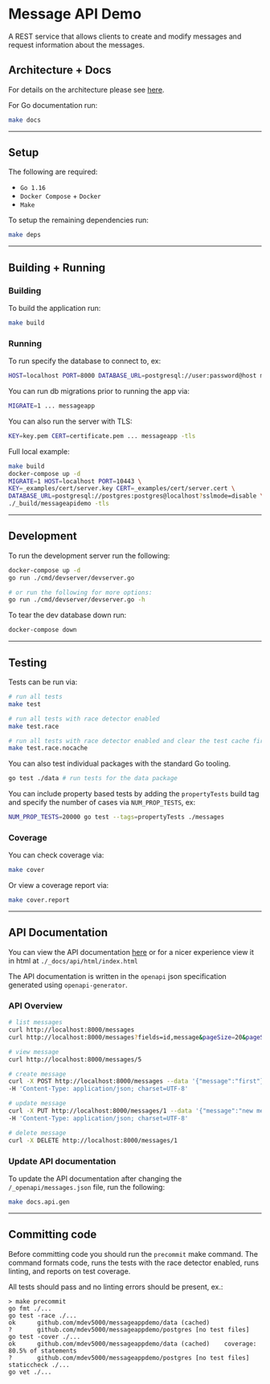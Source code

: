 # Message API Demo

A REST service that allows clients to create and modify messages 
and request information about the messages.

## Architecture + Docs

For details on the architecture please see [here](./_docs/arch/README.md).

For Go documentation run:

```bash
make docs
```

---

## Setup

The following are required:
- `Go 1.16`
- `Docker Compose` + `Docker`
- `Make`

To setup the remaining dependencies run:

```bash
make deps
```

---

## Building + Running

### Building

To build the application run:

```bash
make build
```

### Running

To run specify the database to connect to, ex:

```bash
HOST=localhost PORT=8000 DATABASE_URL=postgresql://user:password@host messageapp
```

You can run db migrations prior to running the app via:

```bash
MIGRATE=1 ... messageapp
```

You can also run the server with TLS:

```bash
KEY=key.pem CERT=certificate.pem ... messageapp -tls
```

Full local example:

```bash
make build
docker-compose up -d
MIGRATE=1 HOST=localhost PORT=10443 \
KEY=_examples/cert/server.key CERT=_examples/cert/server.cert \
DATABASE_URL=postgresql://postgres:postgres@localhost?sslmode=disable \
./_build/messageapidemo -tls
```

---

## Development

To run the development server run the following:

```bash
docker-compose up -d
go run ./cmd/devserver/devserver.go

# or run the following for more options:
go run ./cmd/devserver/devserver.go -h
```

To tear the dev database down run:

```bash
docker-compose down
```

---

## Testing

Tests can be run via:

```bash
# run all tests
make test

# run all tests with race detector enabled
make test.race

# run all tests with race detector enabled and clear the test cache first.
make test.race.nocache
```

You can also test individual packages with the standard Go
tooling.

```bash
go test ./data # run tests for the data package
```

You can include property based tests by adding the `propertyTests` build tag and specify the number of cases via 
`NUM_PROP_TESTS`, ex:

```bash
NUM_PROP_TESTS=20000 go test --tags=propertyTests ./messages
```

### Coverage

You can check coverage via:

```bash
make cover
```

Or view a coverage report via:

```bash
make cover.report
```

---

## API Documentation

You can view the API documentation [here](./_docs/api/README.md) or for a nicer experience view it in html at 
`./_docs/api/html/index.html`

The API documentation is written in the `openapi` json specification generated using `openapi-generator`.

### API Overview

```bash
# list messages
curl http://localhost:8000/messages
curl http://localhost:8000/messages?fields=id,message&pageSize=20&pageStartIndex=2

# view message
curl http://localhost:8000/messages/5

# create message
curl -X POST http://localhost:8000/messages --data '{"message":"first"}' \
-H 'Content-Type: application/json; charset=UTF-8'

# update message
curl -X PUT http://localhost:8000/messages/1 --data '{"message":"new message"}' \
-H 'Content-Type: application/json; charset=UTF-8'

# delete message
curl -X DELETE http://localhost:8000/messages/1
```

### Update API documentation

To update the API documentation after changing the `/_openapi/messages.json` file, run the following:

```bash
make docs.api.gen
```

---

## Committing code

Before committing code you should run the `precommit` make
command. The command formats code, runs the tests with the
race detector enabled, runs linting, and reports on test
coverage.

All tests should pass and no linting errors should be present, ex.:

```
> make precommit
go fmt ./...
go test -race ./...
ok  	github.com/mdev5000/messageappdemo/data	(cached)
?   	github.com/mdev5000/messageappdemo/postgres	[no test files]
go test -cover ./...
ok  	github.com/mdev5000/messageappdemo/data	(cached)	coverage: 80.5% of statements
?   	github.com/mdev5000/messageappdemo/postgres	[no test files]
staticcheck ./...
go vet ./...
```